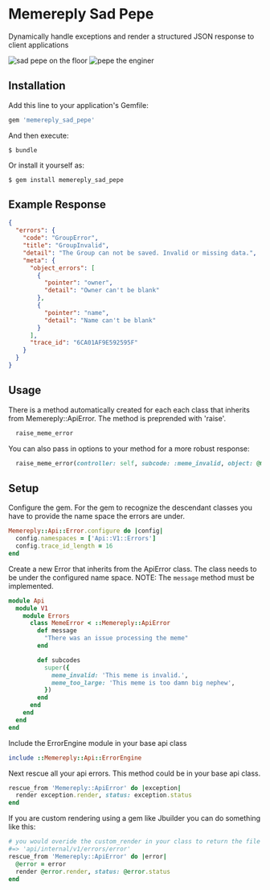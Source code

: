 # Memereply Sad Pepe

Dynamically handle exceptions and render a structured JSON response to client applications

![sad pepe on the floor](https://www.meme-arsenal.com/memes/1adf62bd401ea536f9e6d4df9097201b.jpg)
![pepe the enginer](https://images-cdn.9gag.com/photo/ajq1ePg_700b.jpg)

## Installation

Add this line to your application's Gemfile:

```ruby
gem 'memereply_sad_pepe'
```

And then execute:

    $ bundle

Or install it yourself as:

    $ gem install memereply_sad_pepe

## Example Response

```json
{
  "errors": {
    "code": "GroupError",
    "title": "GroupInvalid",
    "detail": "The Group can not be saved. Invalid or missing data.",
    "meta": {
      "object_errors": [
        {
          "pointer": "owner",
          "detail": "Owner can't be blank"
        },
        {
          "pointer": "name",
          "detail": "Name can't be blank"
        }
      ],
      "trace_id": "6CA01AF9E592595F"
    }
  }
}
```

## Usage

There is a method automatically created for each each class that inherits from Memereply::ApiError. The method is preprended with 'raise'.

```ruby
  raise_meme_error
```

You can also pass in options to your method for a more robust response:

```ruby
  raise_meme_error(controller: self, subcode: :meme_invalid, object: @meme)
```

## Setup

Configure the gem. For the gem to recognize the descendant classes you have to provide the name space the errors are under.

```ruby
Memereply::Api::Error.configure do |config|
  config.namespaces = ['Api::V1::Errors']
  config.trace_id_length = 16
end
```

Create a new Error that inherits from the ApiError class. The class needs to be under the configured name space. NOTE: The `message` method must be implemented.

```ruby
module Api
  module V1
    module Errors
      class MemeError < ::Memereply::ApiError
        def message
          "There was an issue processing the meme"
        end

        def subcodes
          super({
            meme_invalid: 'This meme is invalid.',
            meme_too_large: 'This meme is too damn big nephew',
          })
        end
      end
    end
  end
end
```

Include the ErrorEngine module in your base api class

```ruby
include ::Memereply::Api::ErrorEngine
```

Next rescue all your api errors. This method could be in your base api class.

```ruby
rescue_from 'Memereply::ApiError' do |exception|
  render exception.render, status: exception.status
end
```

If you are custom rendering using a gem like Jbuilder you can do something like this:

```ruby
# you would overide the custom_render in your class to return the file path you want to use
#=> 'api/internal/v1/errors/error'
rescue_from 'Memereply::ApiError' do |error|
  @error = error
  render @error.render, status: @error.status
end
```
